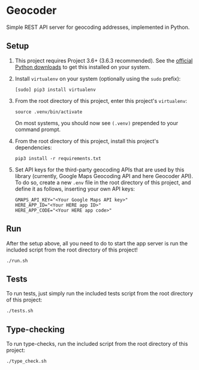 # Geocoder

Simple REST API server for geocoding addresses, implemented in Python.

## Setup

1. This project requires Project 3.6+ (3.6.3 recommended). See the
    [official Python downloads](https://www.python.org/downloads/) to get this
    installed on your system.

2. Install `virtualenv` on your system (optionally using the `sudo` prefix):
    ```
    [sudo] pip3 install virtualenv
    ```

3. From the root directory of this project, enter this project's `virtualenv`:
    ```
    source .venv/bin/activate
    ```
    On most systems, you should now see `(.venv)` prepended to your command
    prompt.

4. From the root directory of this project, install this project's dependencies:
    ```
    pip3 install -r requirements.txt
    ```
5. Set API keys for the third-party geocoding APIs that are used by this library
    (currently, Google Maps Geocoding API and here Geocoder API). To do so,
    create a new `.env` file in the root directory of this project, and define
    it as follows, inserting your own API keys:
    ```
    GMAPS_API_KEY="<Your Google Maps API key>"
    HERE_APP_ID="<Your HERE app ID>"
    HERE_APP_CODE="<Your HERE app code>"
    ```


## Run

After the setup above, all you need to do to start the app server is run the included script from
the root directory of this project!

```
./run.sh
```

## Tests

To run tests, just simply run the included tests script from the root directory of this project:

```
./tests.sh
```

## Type-checking

To run type-checks, run the included script from the root directory of this project:

```
./type_check.sh
```
